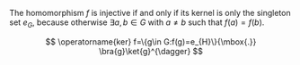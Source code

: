 The homomorphism $f$ is injective if and only if its kernel is only the
singleton set $e_G$, because otherwise $\exists a,b\in G$ with $a\neq b$ such
that $f(a)=f(b)$.


$$
\operatorname{ker} f=\{g\in G:f(g)=e_{H}\}{\mbox{.}} \bra{g}\ket{g}^{\dagger}
$$


